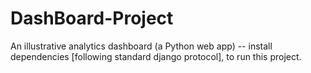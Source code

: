 # DashBoard-Project
An illustrative analytics dashboard (a Python web app) -- install dependencies [following standard django protocol], to run this project.
